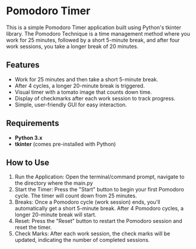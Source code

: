 # Pomodoro Timer

This is a simple Pomodoro Timer application built using Python's tkinter library. The Pomodoro Technique is a time management method where you work for 25 minutes, followed by a short 5-minute break, and after four work sessions, you take a longer break of 20 minutes.

## Features

- Work for 25 minutes and then take a short 5-minute break.
- After 4 cycles, a longer 20-minute break is triggered.
- Visual timer with a tomato image that counts down time.
- Display of checkmarks after each work session to track progress.
- Simple, user-friendly GUI for easy interaction.

## Requirements

- **Python 3.x**
- **tkinter** (comes pre-installed with Python)

## How to Use
1. Run the Application: Open the terminal/command prompt, navigate to the directory where the main.py
2. Start the Timer: Press the "Start" button to begin your first Pomodoro cycle. The timer will count down from 25 minutes.
3. Breaks: Once a Pomodoro cycle (work session) ends, you'll automatically get a short 5-minute break. After 4 Pomodoro cycles, a longer 20-minute break will start.
4. Reset: Press the "Reset" button to restart the Pomodoro session and reset the timer.
5. Check Marks: After each work session, the check marks will be updated, indicating the number of completed sessions.
